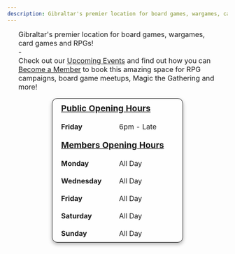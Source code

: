 ```yaml
---
description: Gibraltar's premier location for board games, wargames, card games and RPGs. Open every Friday and available to book for RPG campaigns, board game meetups, Magic the Gathering and more!
---
```



<!-- Add a responsive viewport tag -->
<meta name="viewport" content="width=device-width, initial-scale=1">
<meta name="description" content="Gibraltar's premier location for board games, wargames, card games and RPGs. Open every Friday and available to book for RPG campaigns, board game meetups, Magic the Gathering and more!">

<!-- Description Section -->
<div style="margin: 0 auto; width: 90%; font-size: 1rem;">
  Gibraltar's premier location for board games, wargames, card games and RPGs!</br>-</br> Check out our 
  <a href="/events/">Upcoming Events</a> and find out how you can 
  <a href="/memberships/">Become a Member</a> to book this amazing space for RPG campaigns, board game meetups, Magic the Gathering and more!
</div>

<!-- CSS styles for responsive table container -->
<style>
  /* Use a flexible container on all screens */
  .table-container {
    display: flex;
    justify-content: center;
    overflow-x: auto;
    padding: 0 1rem; /* Use relative, smaller padding on mobile devices */
  }
  
  /* Increase padding on larger screens */
  @media (min-width: 768px) {
    .table-container {
      padding: 0 100px;
    }
  }
</style>

<!-- Table Section inside a responsive container -->
<div class="table-container">
  <table style="width: 90%; min-width: 300px; border-collapse: separate; border-spacing: 0; border: 1px solid black; background-color: rgba(255, 255, 255, 0.3); box-shadow: 0 4px 8px rgba(0, 0, 0, 0.3); border-radius: 12px;">
    <!-- Public Opening Hours header -->
    <tr>
      <td colspan="2" style="font-size: larger; font-weight: bold; padding: 10px 20px;">
        <u>Public Opening Hours</u>
      </td>
    </tr>
    <!-- Row for Friday -->
    <tr>
      <td style="padding: 10px 20px; text-align: left; width: 30%;">
        <strong>Friday</strong>
      </td>
      <td style="padding: 10px 20px; text-align: left;">
        6pm - Late
      </td>
    </tr>
    <!-- Members Opening Hours header -->
    <tr>
      <td colspan="2" style="font-size: larger; font-weight: bold; padding: 10px 20px;">
        <u>Members Opening Hours</u>
      </td>
    </tr>
    <!-- Row for Monday -->
    <tr>
      <td style="padding: 10px 20px; text-align: left;">
        <strong>Monday</strong>
      </td>
      <td style="padding: 10px 20px; text-align: left;">
        All Day
      </td>
    </tr>
    <!-- Row for Wednesday -->
    <tr>
      <td style="padding: 10px 20px; text-align: left;">
        <strong>Wednesday</strong>
      </td>
      <td style="padding: 10px 20px; text-align: left;">
        All Day
      </td>
    </tr>
    <!-- Row for Friday -->
    <tr>
      <td style="padding: 10px 20px; text-align: left;">
        <strong>Friday</strong>
      </td>
      <td style="padding: 10px 20px; text-align: left;">
        All Day
      </td>
    </tr>
    <!-- Row for Saturday -->
    <tr>
      <td style="padding: 10px 20px; text-align: left;">
        <strong>Saturday</strong>
      </td>
      <td style="padding: 10px 20px; text-align: left;">
        All Day
      </td>
    </tr>
    <!-- Row for Sunday -->
    <tr>
      <td style="padding: 10px 20px; text-align: left;">
        <strong>Sunday</strong>
      </td>
      <td style="padding: 10px 20px; text-align: left;">
        All Day
      </td>
    </tr>
  </table>
</div>

